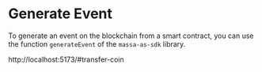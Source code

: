 # Generate Event

To generate an event on the blockchain from a smart contract, you can use the function `generateEvent` of the `massa-as-sdk` library.

http://localhost:5173/#transfer-coin